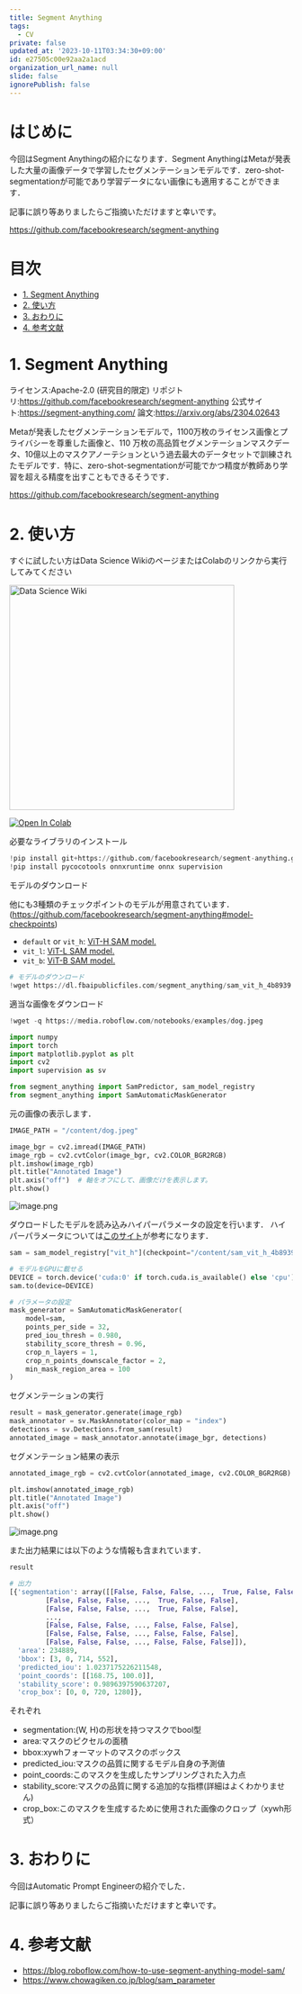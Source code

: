 ```yaml
---
title: Segment Anything
tags:
  - CV
private: false
updated_at: '2023-10-11T03:34:30+09:00'
id: e27505c00e92aa2a1acd
organization_url_name: null
slide: false
ignorePublish: false
---
```

# はじめに

今回はSegment Anythingの紹介になります．Segment AnythingはMetaが発表した大量の画像データで学習したセグメンテーションモデルです．zero-shot-segmentationが可能であり学習データにない画像にも適用することができます．

記事に誤り等ありましたらご指摘いただけますと幸いです。

https://github.com/facebookresearch/segment-anything


# 目次
- [1. Segment Anything](#1-segment-anything)
- [2. 使い方](#2-使い方)
- [3. おわりに](#3-おわりに)
- [4. 参考文献](#4-参考文献)

# 1. Segment Anything

ライセンス:Apache-2.0 (研究目的限定)
リポジトリ:https://github.com/facebookresearch/segment-anything
公式サイト:https://segment-anything.com/
論文:https://arxiv.org/abs/2304.02643

Metaが発表したセグメンテーションモデルで，1100万枚のライセンス画像とプライバシーを尊重した画像と、110 万枚の高品質セグメンテーションマスクデータ、10億以上のマスクアノーテションという過去最大のデータセットで訓練されたモデルです．特に、zero-shot-segmentationが可能でかつ精度が教師あり学習を超える精度を出すこともできるそうです．

https://github.com/facebookresearch/segment-anything

# 2. 使い方

すぐに試したい方はData Science WikiのページまたはColabのリンクから実行してみてください

<a href="https://www.data-science-wiki.net/article?path=/cv/semantic_segmentation/segment_anything.html"><img src="https://raw.githubusercontent.com/fuyu-quant/data-science-wiki/main/images/logo2.png" alt="Data Science Wiki" width="400"/>
</a>

<a href="https://colab.research.google.com/github/fuyu-quant/data-science-wiki/blob/develop/cv/semantic_segmentation/segment_anything.ipynb" target="_blank" rel="noopener noreferrer"><img src="https://colab.research.google.com/assets/colab-badge.svg" alt="Open In Colab"/></a>

必要なライブラリのインストール

```python
!pip install git+https://github.com/facebookresearch/segment-anything.git
!pip install pycocotools onnxruntime onnx supervision
```

モデルのダウンロード

他にも3種類のチェックポイントのモデルが用意されています．
(https://github.com/facebookresearch/segment-anything#model-checkpoints)

- `default` or `vit_h`: [ViT-H SAM model.](https://dl.fbaipublicfiles.com/segment_anything/sam_vit_h_4b8939.pth)
- `vit_l`: [ViT-L SAM model.](https://dl.fbaipublicfiles.com/segment_anything/sam_vit_l_0b3195.pth)
- `vit_b`: [ViT-B SAM model.](https://dl.fbaipublicfiles.com/segment_anything/sam_vit_b_01ec64.pth)

```python
# モデルのダウンロード
!wget https://dl.fbaipublicfiles.com/segment_anything/sam_vit_h_4b8939.pth
```

適当な画像をダウンロード

```python
!wget -q https://media.roboflow.com/notebooks/examples/dog.jpeg
```

```python
import numpy
import torch
import matplotlib.pyplot as plt
import cv2
import supervision as sv

from segment_anything import SamPredictor, sam_model_registry
from segment_anything import SamAutomaticMaskGenerator
```

元の画像の表示します．

```python
IMAGE_PATH = "/content/dog.jpeg"

image_bgr = cv2.imread(IMAGE_PATH)
image_rgb = cv2.cvtColor(image_bgr, cv2.COLOR_BGR2RGB)
plt.imshow(image_rgb)
plt.title("Annotated Image")
plt.axis("off")  # 軸をオフにして、画像だけを表示します。
plt.show()
```
![image.png](https://qiita-image-store.s3.ap-northeast-1.amazonaws.com/0/529366/ad392a6d-ccaa-14ef-2b1e-26a48ecd580b.png)

ダウロードしたモデルを読み込みハイパーパラメータの設定を行います．
ハイパーパラメータについては[このサイト](https://www.chowagiken.co.jp/blog/sam_parameter)が参考になります．

```python
sam = sam_model_registry["vit_h"](checkpoint="/content/sam_vit_h_4b8939.pth")

# モデルをGPUに載せる
DEVICE = torch.device('cuda:0' if torch.cuda.is_available() else 'cpu')
sam.to(device=DEVICE)

# パラメータの設定
mask_generator = SamAutomaticMaskGenerator(
    model=sam,
    points_per_side = 32,
    pred_iou_thresh = 0.980,
    stability_score_thresh = 0.96,
    crop_n_layers = 1,
    crop_n_points_downscale_factor = 2,
    min_mask_region_area = 100
)
```
セグメンテーションの実行
```python
result = mask_generator.generate(image_rgb)
mask_annotator = sv.MaskAnnotator(color_map = "index")
detections = sv.Detections.from_sam(result)
annotated_image = mask_annotator.annotate(image_bgr, detections)
```
セグメンテーション結果の表示
```python
annotated_image_rgb = cv2.cvtColor(annotated_image, cv2.COLOR_BGR2RGB)

plt.imshow(annotated_image_rgb)
plt.title("Annotated Image")
plt.axis("off")
plt.show()
```

![image.png](https://qiita-image-store.s3.ap-northeast-1.amazonaws.com/0/529366/45b4451b-f85d-e271-a7e3-853e01022955.png)

また出力結果には以下のような情報も含まれています．

```python
result

# 出力
[{'segmentation': array([[False, False, False, ...,  True, False, False],
         [False, False, False, ...,  True, False, False],
         [False, False, False, ...,  True, False, False],
         ...,
         [False, False, False, ..., False, False, False],
         [False, False, False, ..., False, False, False],
         [False, False, False, ..., False, False, False]]),
  'area': 234889,
  'bbox': [3, 0, 714, 552],
  'predicted_iou': 1.0237175226211548,
  'point_coords': [[168.75, 100.0]],
  'stability_score': 0.9896397590637207,
  'crop_box': [0, 0, 720, 1280]},
```

それぞれ

- segmentation:(W, H)の形状を持つマスクでbool型
- area:マスクのピクセルの面積
- bbox:xywhフォーマットのマスクのボックス
- predicted_iou:マスクの品質に関するモデル自身の予測値
- point_coords:このマスクを生成したサンプリングされた入力点
- stability_score:マスクの品質に関する追加的な指標(詳細はよくわかりません)
- crop_box:このマスクを生成するために使用された画像のクロップ（xywh形式）

# 3. おわりに

今回はAutomatic Prompt Engineerの紹介でした．

記事に誤り等ありましたらご指摘いただけますと幸いです。

# 4. 参考文献
- https://blog.roboflow.com/how-to-use-segment-anything-model-sam/
- https://www.chowagiken.co.jp/blog/sam_parameter
